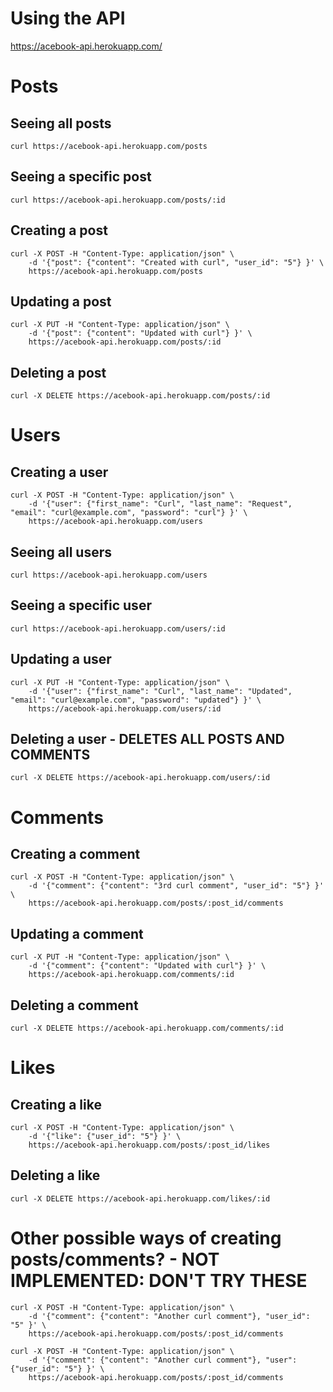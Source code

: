 # Using the API

https://acebook-api.herokuapp.com/

# Posts

## Seeing all posts
```
curl https://acebook-api.herokuapp.com/posts 
```

## Seeing a specific post
```
curl https://acebook-api.herokuapp.com/posts/:id
```

## Creating a post
```
curl -X POST -H "Content-Type: application/json" \
    -d '{"post": {"content": "Created with curl", "user_id": "5"} }' \
    https://acebook-api.herokuapp.com/posts
```

## Updating a post
```
curl -X PUT -H "Content-Type: application/json" \
    -d '{"post": {"content": "Updated with curl"} }' \
    https://acebook-api.herokuapp.com/posts/:id
```

## Deleting a post
```
curl -X DELETE https://acebook-api.herokuapp.com/posts/:id
```

# Users

## Creating a user
```
curl -X POST -H "Content-Type: application/json" \
    -d '{"user": {"first_name": "Curl", "last_name": "Request", "email": "curl@example.com", "password": "curl"} }' \
    https://acebook-api.herokuapp.com/users
```

## Seeing all users
```
curl https://acebook-api.herokuapp.com/users 
```

## Seeing a specific user
```
curl https://acebook-api.herokuapp.com/users/:id
```

## Updating a user
```
curl -X PUT -H "Content-Type: application/json" \
    -d '{"user": {"first_name": "Curl", "last_name": "Updated", "email": "curl@example.com", "password": "updated"} }' \
    https://acebook-api.herokuapp.com/users/:id
```

## Deleting a user - DELETES ALL POSTS AND COMMENTS
```
curl -X DELETE https://acebook-api.herokuapp.com/users/:id
```


# Comments

## Creating a comment
```
curl -X POST -H "Content-Type: application/json" \
    -d '{"comment": {"content": "3rd curl comment", "user_id": "5"} }' \
    https://acebook-api.herokuapp.com/posts/:post_id/comments
```

## Updating a comment
```
curl -X PUT -H "Content-Type: application/json" \
    -d '{"comment": {"content": "Updated with curl"} }' \
    https://acebook-api.herokuapp.com/comments/:id
```

## Deleting a comment
```
curl -X DELETE https://acebook-api.herokuapp.com/comments/:id
```


# Likes

## Creating a like
```
curl -X POST -H "Content-Type: application/json" \
    -d '{"like": {"user_id": "5"} }' \
    https://acebook-api.herokuapp.com/posts/:post_id/likes
```

## Deleting a like
```
curl -X DELETE https://acebook-api.herokuapp.com/likes/:id
```

# Other possible ways of creating posts/comments? - NOT IMPLEMENTED: DON'T TRY THESE
```
curl -X POST -H "Content-Type: application/json" \
    -d '{"comment": {"content": "Another curl comment"}, "user_id": "5" }' \
    https://acebook-api.herokuapp.com/posts/:post_id/comments
```
```
curl -X POST -H "Content-Type: application/json" \
    -d '{"comment": {"content": "Another curl comment"}, "user": {"user_id": "5"} }' \
    https://acebook-api.herokuapp.com/posts/:post_id/comments
```